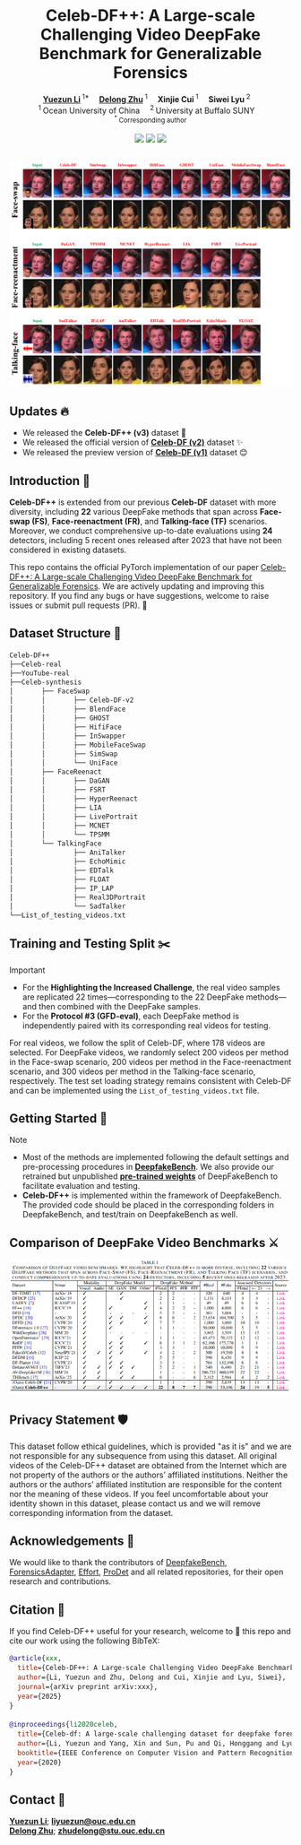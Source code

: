 <h1 align="center">Celeb-DF++: A Large-scale Challenging Video DeepFake Benchmark for Generalizable Forensics</h1>

<div align='center'>
    <a href='https://yuezunli.github.io/' target='_blank'><strong>Yuezun Li</strong></a><sup> 1*</sup>&emsp;
    <a href='https://hisssec.github.io/' target='_blank'><strong>Delong Zhu</strong></a><sup> 1</sup>&emsp;
    <a target='_blank'><strong>Xinjie Cui</strong></a><sup> 1</sup>&emsp;
    <a target='_blank'><strong>Siwei Lyu</strong></a><sup> 2</sup>&emsp;
</div>

<!-- <div align='center'>
    <a target='_blank'><strong>Zhibo Wang</strong></a><sup> 3</sup>&emsp;
    <a target='_blank'><strong>Siwei Lyu</strong></a><sup> 4</sup>&emsp;
</div>-->

<div align='center'>
    <sup>1 </sup>Ocean University of China&emsp; <sup>2 </sup>University at Buffalo SUNY&emsp;
</div>
<div align='center'>
    <small><sup>*</sup> Corresponding author</small>
</div>
<br>

<div align="center">
  <!-- <a href='LICENSE'><img src='https://img.shields.io/badge/license-MIT-yellow'></a> -->
    <a href='https://openaccess.thecvf.com/content_CVPR_2020/papers/Li_Celeb-DF_A_Large-Scale_Challenging_Dataset_for_DeepFake_Forensics_CVPR_2020_paper.pdf'><img src='https://img.shields.io/badge/CVPR-CelebDF-green'></a>
  <a href='https://arxiv.org/pdf/2412.01101'><img src='https://img.shields.io/badge/arXiv-CelebDF++-red'></a>
  <a href='https://github.com/OUC-VAS/Celeb-DF-PP/releases'><img src='https://img.shields.io/badge/Checkpoint-CelebDF++-blue'></a>
  <!--<a href="https://github.com/KwaiVGI/LivePortrait"><img src="https://img.shields.io/github/stars/KwaiVGI/LivePortrait"></a> -->
  <br>

</div>
<br>


<p align="center">
  <img src="figures/vis.png" alt="showcase">
  <br>

</p>

## Updates 🔥 
 - We released the **Celeb-DF++ (v3)** dataset 💪
 - We released the official version of **[Celeb-DF (v2)](https://github.com/yuezunli/celeb-deepfakeforensics)** dataset ✨
 - We released the preview version of **[Celeb-DF (v1)](https://github.com/yuezunli/celeb-deepfakeforensics/blob/master/Celeb-DF-v1/README.md)** dataset 😊


## Introduction 📖
**Celeb-DF++** is extended from our previous **Celeb-DF** dataset with more diversity, including **22** various DeepFake methods that span across **Face-swap (FS)**, **Face-reenactment (FR)**, and **Talking-face (TF)** scenarios. Moreover, we conduct comprehensive up-to-date evaluations using **24** detectors, including 5 recent ones released after 2023 that have not been considered in existing datasets.

This repo contains the official PyTorch implementation of our paper [Celeb-DF++: A Large-scale Challenging Video DeepFake Benchmark for Generalizable Forensics](https://arxiv.org/pdf/2412.01101).
We are actively updating and improving this repository. If you find any bugs or have suggestions, welcome to raise issues or submit pull requests (PR). 💖

## Dataset Structure 📂
```
Celeb-DF++
├──Celeb-real
├──YouTube-real
├──Celeb-synthesis
│       ├── FaceSwap
│       │       ├── Celeb-DF-v2
│       │       ├── BlendFace
│       │       ├── GHOST
│       │       ├── HifiFace
│       │       ├── InSwapper
│       │       ├── MobileFaceSwap
│       │       ├── SimSwap
│       │       └── UniFace
│       ├── FaceReenact
│       │       ├── DaGAN
│       │       ├── FSRT
│       │       ├── HyperReenact
│       │       ├── LIA
│       │       ├── LivePortrait
│       │       ├── MCNET
│       │       └── TPSMM
│       └── TalkingFace
│               ├── AniTalker
│               ├── EchoMimic
│               ├── EDTalk
│               ├── FLOAT
│               ├── IP_LAP
│               ├── Real3DPortrait
│               └── SadTalker
└──List_of_testing_videos.txt
```

## Training and Testing Split ✂️

> [!IMPORTANT]
> - For the **Highlighting the Increased Challenge**, the real video samples are replicated 22 times—corresponding to the 22 DeepFake methods—and then combined with the DeepFake samples.
> - For the **Protocol #3 (GFD-eval)**, each DeepFake method is independently paired with its corresponding real videos for testing.

For real videos, we follow the split of Celeb-DF, where 178 videos are selected. For DeepFake videos, we randomly select 200 videos per method in the Face-swap scenario, 200 videos per method in the Face-reenactment scenario, and 300 videos per method in the Talking-face scenario, respectively. The test set loading strategy remains consistent with Celeb-DF and can be implemented using the `List_of_testing_videos.txt` file.

## Getting Started 🏁
> [!NOTE]
> - Most of the methods are implemented following the default settings and pre-processing procedures in **[DeepfakeBench](https://github.com/SCLBD/DeepfakeBench)**. We also provide our retrained but unpublished **[pre-trained weights](https://github.com/OUC-VAS/Celeb-DF-PP/releases)** of DeepFakeBench to facilitate evaluation and testing.
> - **Celeb-DF++** is implemented within the framework of DeepfakeBench. The provided code should be placed in the corresponding folders in DeepfakeBench, and test/train on DeepfakeBench as well.

## Comparison of DeepFake Video Benchmarks ⚔️
<p align="center">
  <img src="figures/vs_benchmark.png" alt="showcase">
  <br>

</p>

## Privacy Statement 🛡️

This dataset  follow ethical guidelines, which is provided "as it is" and we are not responsible for any subsequence from using this dataset. All original videos of the Celeb-DF++ dataset are obtained from the Internet which are not property of the authors or the authors’ affiliated institutions. Neither the authors or the authors’ affiliated institution are responsible for the content nor the meaning of these videos. If you feel uncomfortable about your identity shown in this dataset, please contact us and we will remove corresponding information from the dataset.

## Acknowledgements 💐
We would like to thank the contributors of [DeepfakeBench](https://github.com/SCLBD/DeepfakeBench), [ForensicsAdapter](https://github.com/OUC-VAS/ForensicsAdapter), [Effort](https://github.com/YZY-stack/Effort-AIGI-Detection), [ProDet](https://github.com/beautyremain/ProDet) and all related repositories, for their open research and contributions.

## Citation 💖
If you find Celeb-DF++ useful for your research, welcome to 🌟 this repo and cite our work using the following BibTeX:
```bibtex
@article{xxx,
  title={Celeb-DF++: A Large-scale Challenging Video DeepFake Benchmark for Generalizable Forensics},
  author={Li, Yuezun and Zhu, Delong and Cui, Xinjie and Lyu, Siwei},
  journal={arXiv preprint arXiv:xxx},
  year={2025}
}

@inproceedings{li2020celeb,
  title={Celeb-df: A large-scale challenging dataset for deepfake forensics},
  author={Li, Yuezun and Yang, Xin and Sun, Pu and Qi, Honggang and Lyu, Siwei},
  booktitle={IEEE Conference on Computer Vision and Pattern Recognition},
  year={2020}
}
```
## Contact 📧
[**Yuezun Li**](https://yuezunli.github.io/); **liyuezun@ouc.edu.cn**<br>
[**Delong Zhu**](https://hisssec.github.io/); **zhudelong@stu.ouc.edu.cn**
